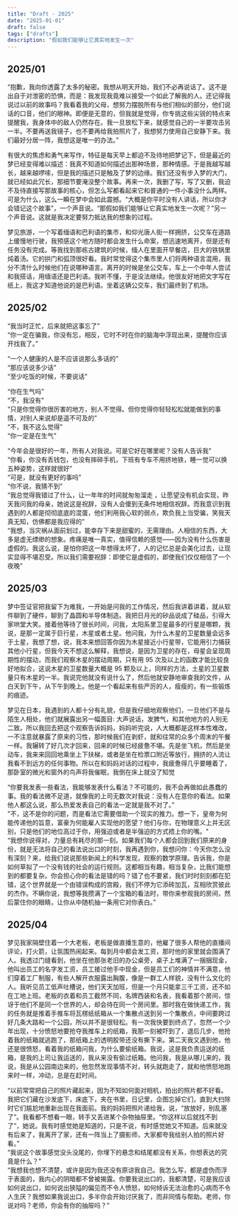 ```yaml
---
title: "Draft - 2025"
date: "2025-01-01"
draft: false
tags: ["drafts"]
description: "假如我们能够让它真实地发生一次"
---
```


## 2025/01

“抱歉，我向你透露了太多的秘密。我想从明天开始，我们不必再说话了。这不是出自于对泄密的恐惧，而是：我发现我竟难以接受一个如此了解我的人。还记得我说过以前的故事吗？我看着我的父母，想努力摆脱所有与他们相似的部分，他们说话的口音，他们的眼神。即便是无意的，但我就是觉得，你专挑这些尖锐的特点来提醒我，我身体中的敌人仍然存在。我一旦放松下来，就感觉自己的一半要攻击另一半。不要再送我镜子，也不要再给我拍照片了，我想努力使用自己安静下来。我们最好分居一阵，我想这是唯一的办法。”

有很大的焦虑和勇气来写作，特征是每天早上都迫不及待地把梦记下，但是最近的梦已经变得难以描述：我真不知道如何描述出那种场景，那种情感。于是我越写越长，越来越啰嗦，但是我的描述只是触及了梦的边缘。我们还没有步入梦的大门，就已经如此冗长，那细节要淹没整个故事。再来一次，我删了写，写了又删，我迫不及待直接写那故事的核心，但怎么写都看起来它和普通的一件小事没什么两样。可是为什么，这么一瞬在梦中会如此震撼。“大概是你平时没有人讲话，所以你才会错记这个故事”，一个声音说。“那假如我们能够让它真实地发生一次呢？”另一个声音说。这就是我决定要努力抵达我的想象的过程。

梦见旅游，一个写着缅语和巴利语的集市，和仰光唐人街一样拥挤，公交车在道路上缓慢地行驶，我预感这个地方随时都会发生什么命案，想迅速地离开，但是还有任务没有完成。等我找到那栋古建筑的时候，缅人在里面开早餐店，巨大的铁锅里炖着汤。它的拱门和弧顶很好看。我时常觉得这个集市里人们将两种语言混用，我分不清什么时候他们在说哪种语言。离开的时候是坐公交车，车上一个中年人尝试和我搭话，用缅语还是巴利语。我听不懂，于是没法继续。他很友好地把文字写在纸上，我这才知道他说的是巴利语。坐着这辆公交车，我们最终到了机场。

## 2025/02

“我当时正忙，后来就把这事忘了”  
“你一定在骗我，你没有忘，相反，它时不时在你的脑海中浮现出来，提醒你应该开找我了。”

“一个人健康的人是不应该说那么多话的”  
“那应该说多少话”  
“至少吃饭的时候，不要说话” 

“你在生气吗”  
“不，我没有”  
“只是你觉得你很厉害的地方，别人不觉得。但你觉得你轻轻松松就能做到的事情，对别人来说却是遥不可及的”  
“不，我不这么觉得”  
“你一定是在生气”

“今年会是很好的一年，所有人对我说。可是它好在哪里呢？没有人告诉我”  
“你看，你没有丢钱包，也没有摔碎手机，下班有专车不用挤地铁，睡一觉可以换五种姿势，这样就很好”  
“可是，就没有更好的事吗”  
“你不说，我猜不到”  
“我总觉得我错过了什么，让一年年的时间就匆匆溜走 ，让愿望没有机会实现，昨天我问我的母亲，她说这是祝辞，没有人会傻到无条件地相信祝辞。而我意识到我遇到的人都是彻彻底底的混蛋，他们利用我心软的弱点，欺负我上当受骗，笑我天真无知，仿佛都是我应得的”  
“我想，当灾祸从面前划过，能幸存下来是甜蜜的，无需理由。人相信的东西，大多是虚无缥缈的想象。疼痛是唯一真实，值得信赖的感觉——因为没有什么伤害是虚假的。我这么说，是怕你把这一年想得太坏了，人的记忆总是会美化过去，让现实显得不堪忍受。所以我们需要祝辞：即使它是虚假的，即使我们仅仅相信了一个夜晚”  

## 2025/03

梦中签证官把我留下为难我，一开始是问我的工作情况，然后我讲着讲着，就从软件聊到了硬件，聊到了晶圆和半导体制造。我把日月光的矽品说成了硅品，引得大家哄堂大笑。接着他等待了很长时间，问我，太阳系里卫星最多的行星是哪颗，我说，是那一定属于巨行星，木星或者土星。他问我，为什么木星的卫星数量会远多于土星，我想了想，说，我本来想回答你因为木星接近小行星带，它能用引力捕获其他小行星，但我今天不想这么解释，我想说，是因为卫星的存在，母星会呈现周期性的摆动，而我们观察木星的摆动周期，只有用 95 次及以上的函数才能比较良好地拟合，这说木星的卫星数量大概是 95 颗及以上，同样的方法，土星的卫星数量只有木星的一半。我说完他就没有说什么了，然后他就安静地审查我的文件，从白天到下午，从下午到晚上。他是一个看起来有些严厉的人，瘦瘦的，有一些锻炼的痕迹。 

梦见在日本，我遇到的人都十分有礼貌，但是我仔细地观察他们，一旦他们不是与陌生人相处，他们就展露出另一幅面目: 大声说话，发脾气，和其他地方的人别无二致。所以我回去把这个观察告诉妈妈，妈妈听完说，人大概都是这样本性难改，一不注意就暴露了原来的习性，那时候我们在剥虾，就和往常的众多个周末的午餐一样。我辗转了好几次才回来，回来的时候已经疲惫不堪。先是坐飞机，然后是坐动车，我来来回回地乘坐上下扶梯，或者是坐在检票口附近等放行，拥挤的人流让我看不到远方的任何事物。所以在和妈妈对话的过程中，我疲惫得几乎要睡着了，那卧室的微光和窗外的鸟声将我催眠，我倒在床上就没了知觉  

“你要我发表一些看法，我能够发表什么看法？不可能的，我不会再做如此愚蠢的事。我的看法微不足道，就像我的上司无数次对我说：没有人在意你的看法。如果他人都这么说，那么热爱发表自己的看法一定就是我不对了。”   
"不，这不是你的问题，而是看法它需要借助一个现实的推力。想一下，皇帝为何能传递他的旨意，富豪为何能雇人实现他的愿望？他们与你，在物理意义上并无区别，只是他们的地位高过于你，用强迫或者是半强迫的方式捂上你的嘴。"  
“我想你说得对，力量总有耗尽的那一刻。如果我们每个人都会回到我们原来的身份，就是无法将自己的看法说出口的时刻，我再遇到你，我想问你：今天你怎么没有深刻？来，给我们说说那些新闻上的科学发现，观察的数学原理。告诉我，你是如何草拟了一个没有钱的社会的运行规则。这都相当有趣，相当复杂，比我们能想到的都要复杂。你会担心你的看法是错的吗？错了也不要紧，我们时时刻刻都在犯错，这个世界就是一个由错误构成的宫殿，我们不停为它添砖加瓦，互相欣赏彼此的杰作。不瞒你说，我想等我攒满了一个宝箱的看法时，带你来参观我的房间，然后蒙住你的眼睛，让你从中随机抽一条用它对你表白。”  

## 2025/04

梦见我家隔壁住着一个大老板，老板是做直播生意的，他雇了很多人帮他的直播间评论，打火箭，让氛围热闹起来。每到月中都会发工资，那时他的家里就会围满了人。我透过门缝看到，他坐在他那张老旧的办公桌旁，桌子上堆满了一捆捆现金，他叫出员工的名字发工资，员工接过他手中现金，但是员工们的神情并不满意，他们穿着工厂制服，有些人解开衣服露出胸腹，像是一群工人样貌，没有什么文化的人。我听见员工低声吐槽说，他们天天加班，但是一个月只能拿三千工资，还不如在工地上班。老板的衣着和员工截然不同，名牌西装和名表，我看着那个房间，惊讶于他们不是同一个世界的人，却会待在同一个房间里。那时我在做快递工作，我的任务就是推着手推车将瓦楞纸纸箱从一个集散点送到另一个集散点，中间要跨过好几条大路和一个公园，所以并不是很轻松。有一次我快要到终点了，忽然一个少年出现，十分愤怒地要抢夺我推车上的纸箱，我那一刻被吓到了，退后几步，他抢着我的纸箱就逃跑了，那纸箱上的透明胶带还没有撕下来。第二天我又遇到他，他还是很愤怒，看着我的纸箱问我，为什么要偷纸箱。我说，这是我负责运送的纸箱，是我的上司让我运送的，我从来没有偷过纸箱。他问我，我是从哪儿来的，我说，我是从公园南边来的，他忽然发现事情不对，转头就跑走了，就和他愤怒地跑来时一样，冲动，总是在赶时间。

“以前常常把自己的照片藏起来，因为不知如何面对相机，拍出的照片都不好看。我把它们藏在沙发底下，床底下，夹在书里，日记里，企图忘掉它们，直到大扫除时它们尴尬地重新出现在我面前。我的妈妈把照片递给我，说，“放放好，别乱塞了”。我看都不想看一眼，转手又丢进某个杂物抽屉里。“你这样以后就找不到了”，她说。我有时感觉她是知道的，只是不说，有时感觉她又不知道。后来就没有后来了，我离开了家，还有一阵当上了摄影师，大家都夸我给别人拍的照片好看。”  
“我说这个故事感觉没头没尾的，你埋下的悬念和结尾都没有关系，你想表达的究竟是什么？”  
“我想我也想不清楚，或许是因为我还没有原谅我自己。我怎么写，都是虚伪而浮于表面的，我内心的阴暗都不曾被揭露。你要我说出口的，我都清楚，可是我应该如何说出口，如何说出狭隘的偏见而不令人愤怒，如何倾诉无法治愈的心病而不令人生厌？我想如果我说出口，多半你会开始讨厌我了，而非同情与帮助。老师，你说对吗？老师，你会有你的抽屉吗？”  
